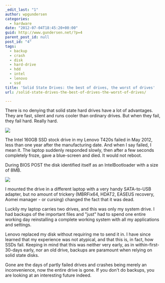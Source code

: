 ```yaml
---
_edit_last: "1"
author: wpgundersen
categories:
  - hardware
date: "2012-07-04T18:45:20+00:00"
guid: http://www.gundersen.net/?p=4
parent_post_id: null
post_id: "4"
tags:
  - backup
  - crash
  - disk
  - hard-drive
  - hdd
  - intel
  - lenovo
  - ssd
title: 'Solid State Drives: the best of drives, the worst of drives'
url: /solid-state-drives-the-best-of-drives-the-worst-of-drives/

---
```

There is no denying that solid state hard drives have a lot of advantages. They are fast, silent and runs cooler than ordinary drives. But when they fail, they fail hard. Really hard.

![](//gundersen.net/wp-content/uploads/2012/07/ssd2.jpg)

The Intel 160GB SSD stock drive in my Lenovo T420s failed in May 2012, less than one year after the manufacturing date. And when I say failed, I mean it. The laptop suddenly responded slowly, then after a few seconds completely froze, gave a blue-screen and died. It would not reboot.

During BIOS POST the disk identified itself as an IntelBootloader with a size of 8MB.

![](//gundersen.net/wp-content/uploads/2012/07/intelbootloader.png)

I mounted the drive in a different laptop with a very handy SATA-to-USB adapter, but no amount of trickery (MBRFix64, HDAT2, EASEUS recovery, Aomei manager - or cursing) changed the fact that it was dead.

Luckily my laptop carries two drives, and this was only my system drive. I had backups of the important files and "just" had to spend one entire working day reinstalling a complete working system with all my applications and settings.

Lenovo replaced my disk without requiring me to send it in. I have since learned that my experience was not atypical, and that this is, in fact, how SSDs fail. Keeping in mind that this was neither very early, as in within-first-30-days early, nor an old drive, backups are paramount when relying on solid state disks.

Gone are the days of partly failed drives and crashes being merely an inconvenience, now the entire drive is gone. If you don't do backups, you are looking at an interesting future indeed.
